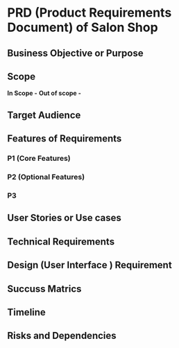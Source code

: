 # PRD (Product Requirements Document) of Salon Shop

## Business Objective or Purpose

## Scope
**In Scope -** 
**Out of scope -** 

## Target Audience

## Features of Requirements
### P1 (Core Features)

### P2 (Optional Features)

### P3

## User Stories or Use cases

## Technical Requirements

## Design (User Interface ) Requirement

## Succuss Matrics

## Timeline

## Risks and Dependencies

